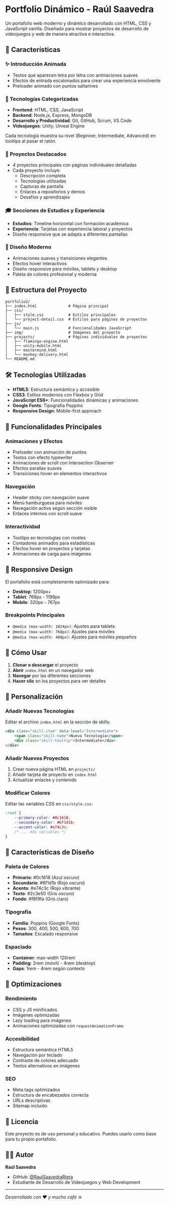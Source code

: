 # Portfolio Dinámico - Raúl Saavedra

Un portafolio web moderno y dinámico desarrollado con HTML, CSS y JavaScript vanilla. Diseñado para mostrar proyectos de desarrollo de videojuegos y web de manera atractiva e interactiva.

## 🚀 Características

### ✨ Introducción Animada
- Textos que aparecen letra por letra con animaciones suaves
- Efectos de entrada escalonados para crear una experiencia envolvente
- Preloader animado con puntos saltarines

### 🎯 Tecnologías Categorizadas
- **Frontend**: HTML, CSS, JavaScript
- **Backend**: Node.js, Express, MongoDB
- **Desarrollo y Productividad**: Git, GitHub, Scrum, VS Code
- **Videojuegos**: Unity, Unreal Engine

Cada tecnología muestra su nivel (Beginner, Intermediate, Advanced) en tooltips al pasar el ratón.

### 📱 Proyectos Destacados
- 4 proyectos principales con páginas individuales detalladas
- Cada proyecto incluye:
  - Descripción completa
  - Tecnologías utilizadas
  - Capturas de pantalla
  - Enlaces a repositorios y demos
  - Desafíos y aprendizajes

### 🎓 Secciones de Estudios y Experiencia
- **Estudios**: Timeline horizontal con formación académica
- **Experiencia**: Tarjetas con experiencia laboral y proyectos
- Diseño responsive que se adapta a diferentes pantallas

### 🎨 Diseño Moderno
- Animaciones suaves y transiciones elegantes
- Efectos hover interactivos
- Diseño responsive para móviles, tablets y desktop
- Paleta de colores profesional y moderna

## 📁 Estructura del Proyecto

```
portfolio2/
├── index.html              # Página principal
├── css/
│   ├── style.css           # Estilos principales
│   └── project-detail.css  # Estilos para páginas de proyectos
├── js/
│   └── main.js             # Funcionalidades JavaScript
├── img/                    # Imágenes del proyecto
├── projects/               # Páginas individuales de proyectos
│   ├── flamingo-engine.html
│   ├── unity-mobile.html
│   ├── mastermind.html
│   └── monkey-delivery.html
└── README.md
```

## 🛠️ Tecnologías Utilizadas

- **HTML5**: Estructura semántica y accesible
- **CSS3**: Estilos modernos con Flexbox y Grid
- **JavaScript ES6+**: Funcionalidades dinámicas y animaciones
- **Google Fonts**: Tipografía Poppins
- **Responsive Design**: Mobile-first approach

## 🎯 Funcionalidades Principales

### Animaciones y Efectos
- Preloader con animación de puntos
- Textos con efecto typewriter
- Animaciones de scroll con Intersection Observer
- Efectos parallax suaves
- Transiciones hover en elementos interactivos

### Navegación
- Header sticky con navegación suave
- Menú hamburguesa para móviles
- Navegación activa según sección visible
- Enlaces internos con scroll suave

### Interactividad
- Tooltips en tecnologías con niveles
- Contadores animados para estadísticas
- Efectos hover en proyectos y tarjetas
- Animaciones de carga para imágenes

## 📱 Responsive Design

El portafolio está completamente optimizado para:
- **Desktop**: 1200px+
- **Tablet**: 768px - 1199px
- **Mobile**: 320px - 767px

### Breakpoints Principales
- `@media (max-width: 1024px)`: Ajustes para tablets
- `@media (max-width: 768px)`: Ajustes para móviles
- `@media (max-width: 480px)`: Ajustes para móviles pequeños

## 🚀 Cómo Usar

1. **Clonar o descargar** el proyecto
2. **Abrir** `index.html` en un navegador web
3. **Navegar** por las diferentes secciones
4. **Hacer clic** en los proyectos para ver detalles

## 📝 Personalización

### Añadir Nuevas Tecnologías
Editar el archivo `index.html` en la sección de skills:

```html
<div class="skill-item" data-level="Intermediate">
    <span class="skill-name">Nueva Tecnología</span>
    <div class="skill-tooltip">Intermediate</div>
</div>
```

### Añadir Nuevos Proyectos
1. Crear nueva página HTML en `projects/`
2. Añadir tarjeta de proyecto en `index.html`
3. Actualizar enlaces y contenido

### Modificar Colores
Editar las variables CSS en `css/style.css`:

```css
:root {
    --primary-color: #0c1618;
    --secondary-color: #6f1d1b;
    --accent-color: #e74c3c;
    /* ... más variables */
}
```

## 🎨 Características de Diseño

### Paleta de Colores
- **Primario**: #0c1618 (Azul oscuro)
- **Secundario**: #6f1d1b (Rojo oscuro)
- **Acento**: #e74c3c (Rojo vibrante)
- **Texto**: #2c3e50 (Gris oscuro)
- **Fondo**: #f8f9fa (Gris claro)

### Tipografía
- **Familia**: Poppins (Google Fonts)
- **Pesos**: 300, 400, 500, 600, 700
- **Tamaños**: Escalado responsive

### Espaciado
- **Container**: max-width 120rem
- **Padding**: 2rem (móvil) - 4rem (desktop)
- **Gaps**: 1rem - 4rem según contexto

## 🔧 Optimizaciones

### Rendimiento
- CSS y JS minificados
- Imágenes optimizadas
- Lazy loading para imágenes
- Animaciones optimizadas con `requestAnimationFrame`

### Accesibilidad
- Estructura semántica HTML5
- Navegación por teclado
- Contraste de colores adecuado
- Textos alternativos en imágenes

### SEO
- Meta tags optimizados
- Estructura de encabezados correcta
- URLs descriptivas
- Sitemap incluido

## 📄 Licencia

Este proyecto es de uso personal y educativo. Puedes usarlo como base para tu propio portafolio.

## 👨‍💻 Autor

**Raúl Saavedra**
- GitHub: [@RaulSaavedraRiera](https://github.com/RaulSaavedraRiera)
- Estudiante de Desarrollo de Videojuegos y Web Development

---

*Desarrollado con ❤️ y mucho café ☕* 